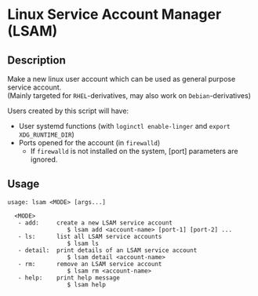 # Linux Service Account Manager (LSAM)

## Description

Make a new linux user account which can be used as general purpose service account.  
(Mainly targeted for `RHEL`-derivatives, may also work on `Debian`-derivatives)  
  
Users created by this script will have:
- User systemd functions (with `loginctl enable-linger` and `export XDG_RUNTIME_DIR`)
- Ports opened for the account (in `firewalld`)
  - If `firewalld` is not installed on the system, [port] parameters are ignored.

## Usage

```
usage: lsam <MODE> [args...]

  <MODE>
   - add:     create a new LSAM service account
                 $ lsam add <account-name> [port-1] [port-2] ...
   - ls:      list all LSAM service accounts
                 $ lsam ls
   - detail:  print details of an LSAM service account
                 $ lsam detail <account-name>
   - rm:      remove an LSAM service account
                 $ lsam rm <account-name>
   - help:    print help message
                 $ lsam help
```
